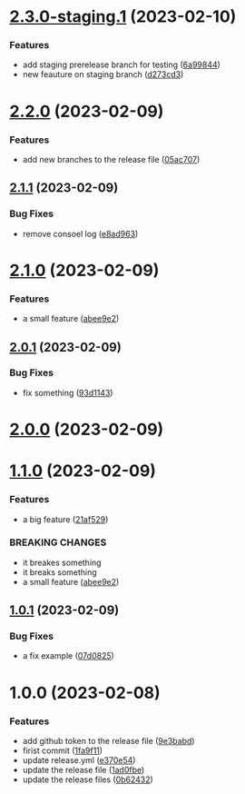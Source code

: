 # [2.3.0-staging.1](https://github.com/Shaker-Hamdi/test-deployment/compare/v2.2.0...v2.3.0-staging.1) (2023-02-10)


### Features

* add staging prerelease branch for testing ([6a99844](https://github.com/Shaker-Hamdi/test-deployment/commit/6a99844a36eab8b8bdc82ad0201a915ebaf01296))
* new feauture on staging branch ([d273cd3](https://github.com/Shaker-Hamdi/test-deployment/commit/d273cd350fe0555dc52df1dbdc37938fd584983c))

# [2.2.0](https://github.com/Shaker-Hamdi/test-deployment/compare/v2.1.1...v2.2.0) (2023-02-09)


### Features

* add new branches to the release file ([05ac707](https://github.com/Shaker-Hamdi/test-deployment/commit/05ac70798d303ef75322b75066afaaa678e444fc))

## [2.1.1](https://github.com/Shaker-Hamdi/test-deployment/compare/v2.1.0...v2.1.1) (2023-02-09)


### Bug Fixes

* remove consoel log ([e8ad963](https://github.com/Shaker-Hamdi/test-deployment/commit/e8ad963e5f5cc6636362ba5267b872e9f7231c7f))

# [2.1.0](https://github.com/Shaker-Hamdi/test-deployment/compare/v2.0.1...v2.1.0) (2023-02-09)


### Features

* a small feature ([abee9e2](https://github.com/Shaker-Hamdi/test-deployment/commit/abee9e2217db573bbd27aeb80248351e79774d9b))

## [2.0.1](https://github.com/Shaker-Hamdi/test-deployment/compare/v2.0.0...v2.0.1) (2023-02-09)

### Bug Fixes

- fix something ([93d1143](https://github.com/Shaker-Hamdi/test-deployment/commit/93d114374c82f85ef7e949ea12c1f544121ce37a))

# [2.0.0](https://github.com/Shaker-Hamdi/test-deployment/compare/v1.0.1...v2.0.0) (2023-02-09)

# [1.1.0](https://github.com/Shaker-Hamdi/test-deployment/compare/v1.0.1...v1.1.0) (2023-02-09)

### Features

- a big feature ([21af529](https://github.com/Shaker-Hamdi/test-deployment/commit/21af529573a5aaef0ea984d854ba1e885a55a693))

### BREAKING CHANGES

- it breakes something
- it breaks something
- a small feature ([abee9e2](https://github.com/Shaker-Hamdi/test-deployment/commit/abee9e2217db573bbd27aeb80248351e79774d9b))

## [1.0.1](https://github.com/Shaker-Hamdi/test-deployment/compare/v1.0.0...v1.0.1) (2023-02-09)

### Bug Fixes

- a fix example ([07d0825](https://github.com/Shaker-Hamdi/test-deployment/commit/07d082530c95028977c21f9380859bdb8407e383))

# 1.0.0 (2023-02-08)

### Features

- add github token to the release file ([9e3babd](https://github.com/Shaker-Hamdi/test-deployment/commit/9e3babd3ad053424f02c2711d4b47e80a1adced0))
- firist commit ([1fa9f11](https://github.com/Shaker-Hamdi/test-deployment/commit/1fa9f11fd59bbbe0f6a9a450a1de6cc1861bf413))
- update release.yml ([e370e54](https://github.com/Shaker-Hamdi/test-deployment/commit/e370e549b64c83536d06bec4f9d79fa9aef3dd06))
- update the release file ([1ad0fbe](https://github.com/Shaker-Hamdi/test-deployment/commit/1ad0fbe0b633860b368037e6aad0b469a9f1a6f0))
- update the release files ([0b62432](https://github.com/Shaker-Hamdi/test-deployment/commit/0b62432ea75233be07ac10e28d25469897527a93))
